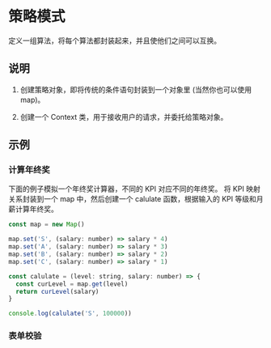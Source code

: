 # 策略模式

定义一组算法，将每个算法都封装起来，并且使他们之间可以互换。

## 说明

1. 创建策略对象，即将传统的条件语句封装到一个对象里 (当然你也可以使用 map)。

2. 创建一个 Context 类，用于接收用户的请求，并委托给策略对象。

## 示例

### 计算年终奖

下面的例子模拟一个年终奖计算器，不同的 KPI 对应不同的年终奖。 将 KPI 映射关系封装到一个 map 中，然后创建一个 calulate 函数，根据输入的 KPI 等级和月薪计算年终奖。

```js
const map = new Map()

map.set('S', (salary: number) => salary * 4)
map.set('A', (salary: number) => salary * 3)
map.set('B', (salary: number) => salary * 2)
map.set('C', (salary: number) => salary * 1)

const calulate = (level: string, salary: number) => {
  const curLevel = map.get(level)
  return curLevel(salary)
}

console.log(calulate('S', 100000))
```

### 表单校验
